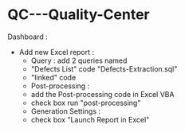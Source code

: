 # QC---Quality-Center

Dashboard :

 - Add new Excel report :
    - Query : add 2 queries named
     - "Defects List" code "Defects-Extraction.sql"
     - "linked" code 
    - Post-processing :
     - add the Post-processing code in Excel VBA
     - check box run "post-processing"
    - Generation Settings :
     - check box "Launch Report in Excel"
